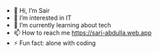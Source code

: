 - 👋 Hi, I’m Sair
- 👀 I’m interested in IT
- 🌱 I’m currently learning about tech
- 📫 How to reach me https://sari-abdulla.web.app
- ⚡ Fun fact: alone with coding

<!---
SRR3I/SRR3I is a ✨ special ✨ repository because its `README.md` (this file) appears on your GitHub profile.
You can click the Preview link to take a look at your changes.
--->
